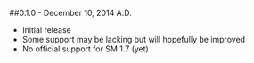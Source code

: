 ##0.1.0 - December 10, 2014 A.D.
* Initial release
* Some support may be lacking but will hopefully be improved
* No official support for SM 1.7 (yet)